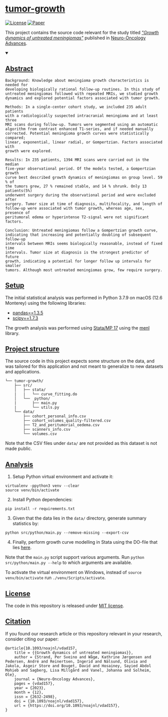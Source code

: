 # [tumor-growth](https://github.com/andreped/tumor-growth#tumor-growth)

[![License](https://img.shields.io/badge/License-MIT-green.svg)](https://opensource.org/licenses/MIT)
[![Paper](https://zenodo.org/badge/DOI/10.1093/noajnl/vdad157.svg)](https://doi.org/10.1093/noajnl/vdad157)

This project contains the source code relevant for the study titled [_"Growth dynamics of untreated meningiomas"_](https://academic.oup.com/noa/advance-article/doi/10.1093/noajnl/vdad157/7484549) published in [Neuro-Oncology Advances](https://academic.oup.com/noa).

<details open>
<summary>

## [Abstract](https://github.com/andreped/tumor-growth#abstract)</summary>

    Background: Knowledge about meningioma growth characteristics is needed for
    developing biologically rational follow-up routines. In this study of
    untreated meningiomas followed with repeated MRIs, we studied growth
    dynamics and explored potential factors associated with tumor growth.

    Methods: In a single-center cohort study, we included 235 adult patients
    with a radiologically suspected intracranial meningioma and at least three
    MRI scans during follow-up. Tumors were segmented using an automatic
    algorithm from contrast enhanced T1-series, and if needed manually
    corrected. Potential meningioma growth curves were statistically compared;
    linear, exponential, linear radial, or Gompertzian. Factors associated with
    growth were explored.

    Results: In 235 patients, 1394 MRI scans were carried out in the median
    five-year observational period. Of the models tested, a Gompertzian growth
    curve best described growth dynamics of meningiomas on group level. 59 % of
    the tumors grew, 27 % remained stable, and 14 % shrunk. Only 13 patients(5%)
    underwent surgery during the observational period and were excluded after
    surgery. Tumor size at time of diagnosis, multifocality, and length of
    follow-up were associated with tumor growth, whereas age, sex, presence of
    peritumoral edema or hyperintense T2-signal were not significant factors.

    Conclusion: Untreated meningiomas follow a Gompertzian growth curve,
    indicating that increasing and potentially doubling of subsequent follow-up
    intervals between MRIs seems biologically reasonable, instead of fixed time
    intervals. Tumor size at diagnosis is the strongest predictor of future
    growth, indicating a potential for longer follow up intervals for smaller
    tumors. Although most untreated meningiomas grow, few require surgery.

</details>

## [Setup](https://github.com/andreped/tumor-growth#setup)
The initial statistical analysis was performed in Python 3.7.9 on macOS (12.6 Monterey) using the following libraries:
* [pandas==1.3.5](https://pypi.org/project/pandas/1.3.5/)
* [scipy==1.7.3](https://pypi.org/project/scipy/1.7.3/)

The growth analysis was performed using [Stata/MP 17](https://www.stata.com/statamp/) using the [menl](https://www.stata.com/manuals/memenl.pdf) library.

## [Project structure](https://github.com/andreped/tumor-growth#project-structure)
The source code in this project expects some structure on the data, and was tailored for this application and not meant to generalize to new datasets and applications.

    └── tumor-growth/
        ├── src/
        │   ├── stata/
        |   |   └── curve_fitting.do
        │   └──  python/
        |       ├── main.py
        |       └── utils.py
        └── data/
            ├── cohort_personal_info.csv
            ├── cohort_volumes_quality-filtered.csv
            ├── T2_and_peritumorial_oedema.csv
            ├── scanners_info.csv
            └── volumes.csv

Note that the CSV files under `data/` are not provided as this dataset is not made public.

## [Analysis](https://github.com/andreped/tumor-growth#analysis)

1. Setup Python virtual environment and activate it:
```
virtualenv -ppython3 venv --clear
source venv/bin/activate
```

2. Install Python dependencies:
```
pip install -r requirements.txt
```

3. Given that the data lies in the `data/` directory, generate summary statistics by:
```
python src/python/main.py --remove-missing --export-csv
```

4. Finally, perform growth curve modelling in Stata using the DO-file that lies [here](src/stata/curve_fitting.do).

Note that the `main.py` script support various arguments. Run `python src/python/main.py --help` to which arguments are available.

To activate the virtual environment on Windows, instead of `source venv/bin/activate` run `./venv/Scripts/activate`.

## [License](https://github.com/andreped/tumor-growth#license)

The code in this repository is released under [MIT license](https://github.com/andreped/tumor-growth/blob/main/LICENSE).

## [Citation](https://github.com/andreped/tumor-growth#citation)

If you found our research article or this repository relevant in your research, consider citing our paper:

```
@article{10.1093/noajnl/vdad157,
    title = {{Growth dynamics of untreated meningiomas}},
    author = {Strand, Per Sveino and Wågø, Kathrine Jørgensen and Pedersen, André and Reinertsen, Ingerid and Nälsund, Olivia and Jakola, Asgeir Store and Bouget, David and Hosainey, Sayied Abdol Mohieb and Sagberg, Lisa Millgård and Vanel, Johanna and Solheim, Ole},
    journal = {Neuro-Oncology Advances},
    pages = {vdad157},
    year = {2023},
    month = {12},
    issn = {2632-2498},
    doi = {10.1093/noajnl/vdad157},
    url = {https://doi.org/10.1093/noajnl/vdad157},
}
```

